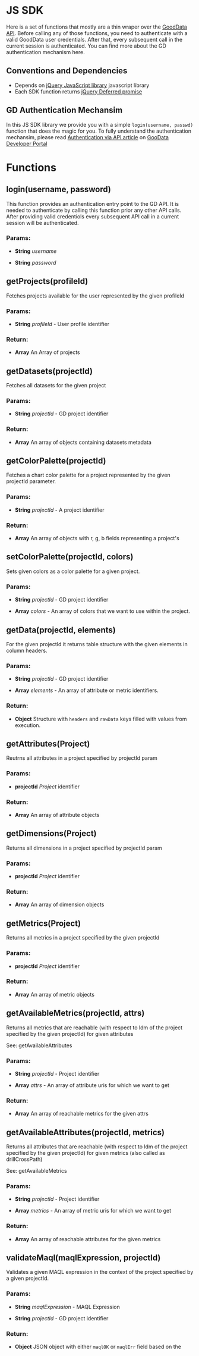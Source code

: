 

<!-- Start src/sdk.js -->

# JS SDK
Here is a set of functions that mostly are a thin wraper over the [GoodData API](https://developer.gooddata.com/api).
Before calling any of those functions, you need to authenticate with a valid GoodData
user credentials. After that, every subsequent call in the current session is authenticated.
You can find more about the GD authentication mechanism here.

## Conventions and Dependencies
* Depends on [jQuery JavaScript library](http://jquery.com/) javascript library
* Each SDK function returns [jQuery Deferred promise](http://api.jquery.com/deferred.promise/)

## GD Authentication Mechansim
In this JS SDK library we provide you with a simple `login(username, passwd)` function
that does the magic for you.
To fully understand the authentication mechansim, please read
[Authentication via API article](http://developer.gooddata.com/article/authentication-via-api)
on [GooData Developer Portal](http://developer.gooddata.com/)

# Functions

## login(username, password)

This function provides an authentication entry point to the GD API. It is needed to authenticate
by calling this function prior any other API calls. After providing valid credentiols
every subsequent API call in a current session will be authenticated.

### Params: 

* **String** *username* 

* **String** *password* 

## getProjects(profileId)

Fetches projects available for the user represented by the given profileId

### Params: 

* **String** *profileId* - User profile identifier

### Return:

* **Array** An Array of projects

## getDatasets(projectId)

Fetches all datasets for the given project

### Params: 

* **String** *projectId* - GD project identifier

### Return:

* **Array** An array of objects containing datasets metadata

## getColorPalette(projectId)

Fetches a chart color palette for a project represented by the given
projectId parameter.

### Params: 

* **String** *projectId* - A project identifier

### Return:

* **Array** An array of objects with r, g, b fields representing a project&#39;s

## setColorPalette(projectId, colors)

Sets given colors as a color palette for a given project.

### Params: 

* **String** *projectId* - GD project identifier

* **Array** *colors* - An array of colors that we want to use within the project.

## getData(projectId, elements)

For the given projectId it returns table structure with the given
elements in column headers.

### Params: 

* **String** *projectId* - GD project identifier

* **Array** *elements* - An array of attribute or metric identifiers.

### Return:

* **Object** Structure with `headers` and `rawData` keys filled with values from execution.

## getAttributes(Project)

Reutrns all attributes in a project specified by projectId param

### Params: 

* **projectId** *Project* identifier

### Return:

* **Array** An array of attribute objects

## getDimensions(Project)

Returns all dimensions in a project specified by projectId param

### Params: 

* **projectId** *Project* identifier

### Return:

* **Array** An array of dimension objects

## getMetrics(Project)

Returns all metrics in a project specified by the given projectId

### Params: 

* **projectId** *Project* identifier

### Return:

* **Array** An array of metric objects

## getAvailableMetrics(projectId, attrs)

Returns all metrics that are reachable (with respect to ldm of the project
specified by the given projectId) for given attributes

See: getAvailableAttributes

### Params: 

* **String** *projectId* - Project identifier

* **Array** *attrs* - An array of attribute uris for which we want to get

### Return:

* **Array** An array of reachable metrics for the given attrs

## getAvailableAttributes(projectId, metrics)

Returns all attributes that are reachable (with respect to ldm of the project
specified by the given projectId) for given metrics (also called as drillCrossPath)

See: getAvailableMetrics

### Params: 

* **String** *projectId* - Project identifier

* **Array** *metrics* - An array of metric uris for which we want to get

### Return:

* **Array** An array of reachable attributes for the given metrics

## validateMaql(maqlExpression, projectId)

Validates a given MAQL expression in the context of the project specified
by a given projectId.

### Params: 

* **String** *maqlExpression* - MAQL Expression

* **String** *projectId* - GD project identifier

### Return:

* **Object** JSON object with either `maqlOK` or `maqlErr` field based on the

<!-- End src/sdk.js -->

